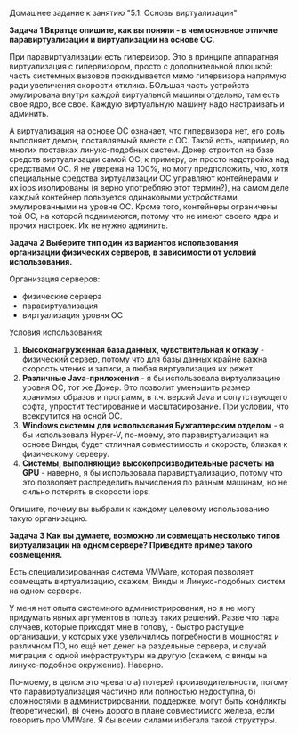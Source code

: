Домашнее задание к занятию "5.1. Основы виртуализации"

**Задача 1
Вкратце опишите, как вы поняли - в чем основное отличие паравиртуализации и виртуализации на основе ОС.**

При паравиртуализации есть гипервизор. Это в принципе аппаратная виртуализация с гипервизором, просто с дополнительной плюшкой: часть системных вызовов прокидывается мимо гипервизора напрямую ради увеличения скорости отклика. БОльшая часть устройств эмулирована внутри каждой виртуальной машины отдельно, там есть свое ядро, все свое. Каждую виртуальную машину надо настраивать и админить.

А виртуализация на основе ОС означает, что гипервизора нет, его роль выполняет демон, поставляемый вместе с ОС. Такой есть, например, во многих поставках линукс-подобных систем. Докер строится на базе средств виртуализации самой ОС, к примеру, он просто надстройка над средствами ОС. Я не уверена на 100%, но могу предположить, что, хотя специальные средства виртуализации ОС управляют контейнерами и их iops изолированы (я верно употребляю этот термин?), на самом деле каждый контейнер пользуется одинаковыми устройствами, эмулированными на уровне ОС. Кроме того, контейнеры ограничены той ОС, на которой поднимаются, потому что не имеют своего ядра и прочих настроек. Их не нужно админить.

**Задача 2
Выберите тип один из вариантов использования организации физических серверов, в зависимости от условий использования.**

Организация серверов:

- физические сервера
- паравиртуализация
- виртуализация уровня ОС

Условия использования:

1. **Высоконагруженная база данных, чувствительная к отказу** - физический сервер, потому что для базы данных крайне важна скорость чтения и записи, а любая виртуализация их режет.
2. **Различные Java-приложения** - я бы использовала виртуализацию уровня ОС, тот же Докер. Это позволит уменьшить размер хранимых образов и программ, в т.ч. версий Java и сопутствующего софта, упростит тестирование и масштабирование. При условии, что всекрутится на осной ОС.
3. **Windows системы для использования Бухгалтерским отделом** - я бы использовала Hyper-V, по-моему, это паравиртуализация на основе Винды, будет отличная совместимость и скорость, близкая к физическому серверу.
4. **Системы, выполняющие высокопроизводительные расчеты на GPU** - наверно, я бы использовала паравиртуализацию, потому что это позволяет распределить вычисления по разным машинам, но не сильно потерять в скорости iops.

Опишите, почему вы выбрали к каждому целевому использованию такую организацию.

**Задача 3
Как вы думаете, возможно ли совмещать несколько типов виртуализации на одном сервере? Приведите пример такого совмещения.**

Есть специализированная система VMWare, которая позволяет совмещать виртуализацию, скажем, Винды и Линукс-подобных систем на одном сервере.

У меня нет опыта системного администрирования, но я не могу придумать явных аргументов в пользу таких решений. Разве что пара случаев, которые приходят мне в голову, - быстро растущие организации, у которых уже увеличились потребности в мощностях и различном ПО, но ещё нет денег на раздельные сервера, и случай миграции с одной инфраструктуры на другую (скажем, с винды на линукс-подобное окружение). Наверно.

По-моему, в целом это чревато а) потерей производительности, потому что паравиртуализация частично или полностью недоступна, б) сложностями в администрировании, поддержке, могут быть конфликты (теоретически), в) очень дорого в плане совместимого железа, если говорить про VMWare. Я бы всеми силами избегала такой структуры.